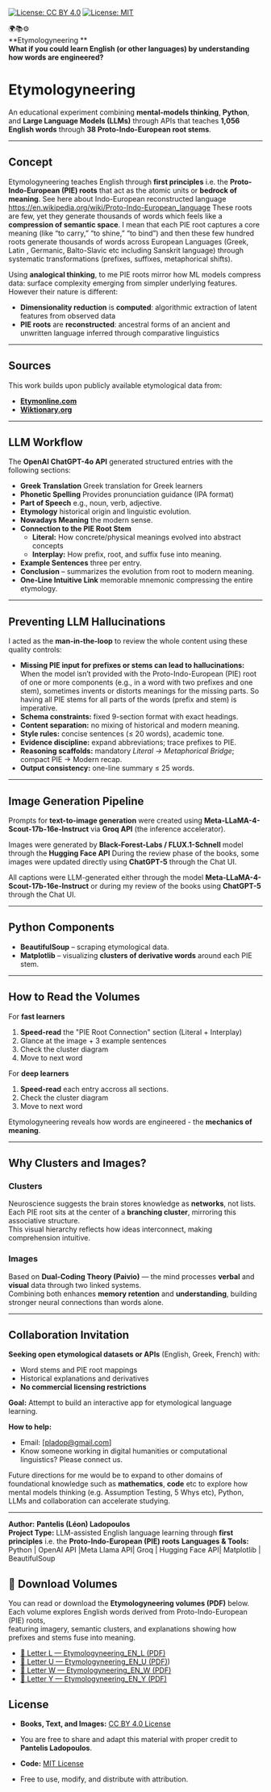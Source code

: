 [![License: CC BY 4.0](https://img.shields.io/badge/License-CC--BY%204.0-lightgrey.svg)](https://creativecommons.org/licenses/by/4.0/)
[![License: MIT](https://img.shields.io/badge/License-MIT-yellow.svg)](https://opensource.org/licenses/MIT)


🌍📚⚙️  
**Etymologyneering **  
**What if you could learn English (or other languages) by understanding how words are engineered?**

# **Etymologyneering**

An educational experiment combining **mental-models thinking**, **Python**, and **Large Language Models (LLMs)** through APIs that teaches **1,056 English words** through **38 Proto-Indo-European root stems**.

---

## **Concept**

Etymologyneering teaches English through **first principles** i.e. the **Proto-Indo-European (PIE) roots** that act as the atomic units or **bedrock of meaning**. See here about Indo-European reconstructed 
language https://en.wikipedia.org/wiki/Proto-Indo-European_language 
These roots are few, yet they generate thousands of words which feels like a **compression of semantic space**. I mean that each PIE root captures a core meaning (like “to carry,” “to shine,” “to bind”)
and then these few hundred roots generate thousands of words across European Languages (Greek, Latin , Germanic, Balto-Slavic etc including Sanskrit language) through systematic transformations (prefixes, suffixes, metaphorical shifts).


Using **analogical thinking**, to me PIE roots mirror how ML models compress data: surface complexity emerging from simpler underlying features.
However their nature is different:
- **Dimensionality reduction** is **computed**: algorithmic extraction of latent features from observed data
- **PIE roots** are **reconstructed**: ancestral forms of an ancient and unwritten language inferred through comparative linguistics 

---

## **Sources**

This work builds upon publicly available etymological data from:

- [**Etymonline.com**](https://www.etymonline.com)  
- [**Wiktionary.org**](https://www.wiktionary.org)

---

## **LLM Workflow**

The **OpenAI ChatGPT-4o API** generated structured entries with the following sections:

- **Greek Translation**  Greek translation for Greek learners
- **Phonetic Spelling**   Provides pronunciation guidance (IPA format)
- **Part of Speech**  e.g., noun, verb, adjective.  
- **Etymology**  historical origin and linguistic evolution.  
- **Nowadays Meaning**  the modern sense.  
- **Connection to the PIE Root Stem**  
  - **Literal:** How concrete/physical meanings evolved into abstract concepts  
  - **Interplay:** How prefix, root, and suffix fuse into meaning.  
- **Example Sentences**  three per entry.  
- **Conclusion** – summarizes the evolution from root to modern meaning.  
- **One-Line Intuitive Link** memorable mnemonic compressing the entire etymology.

---

## **Preventing LLM Hallucinations**

I acted as the **man-in-the-loop** to review the whole content using these quality controls:

- **Missing PIE input for prefixes or stems can lead to hallucinations:** When the model isn’t provided with the Proto-Indo-European (PIE) root of one or more components (e.g., in a word with two prefixes and one stem),
sometimes invents or distorts meanings for the missing parts. So having all PIE stems for all parts of the words (prefix and stem) is imperative.
- **Schema constraints:** fixed 9-section format with exact headings.  
- **Content separation:** no mixing of historical and modern meaning.  
- **Style rules:** concise sentences (≤ 20 words), academic tone.  
- **Evidence discipline:** expand abbreviations; trace prefixes to PIE.  
- **Reasoning scaffolds:** mandatory *Literal → Metaphorical Bridge*; compact PIE → Modern recap.  
- **Output consistency:** one-line summary ≤ 25 words.

---

## **Image Generation Pipeline**

Prompts for **text-to-image generation** were created using **Meta-LLaMA-4-Scout-17b-16e-Instruct** via **Groq API** (the inference accelerator).  

Images were generated by **Black-Forest-Labs / FLUX.1-Schnell** model through the **Hugging Face API** 
During the review phase of the books, some images were updated directly using **ChatGPT-5** through the Chat UI.  

All captions were LLM-generated either through the model  **Meta-LLaMA-4-Scout-17b-16e-Instruct** or during my review of the books using  **ChatGPT-5** through the Chat UI.  

---

## **Python Components**

- **BeautifulSoup** – scraping etymological data.  
- **Matplotlib** – visualizing **clusters of derivative words** around each PIE stem.

---

## **How to Read the Volumes**

For **fast learners** 
1. **Speed-read** the "PIE Root Connection" section (Literal + Interplay)
2. Glance at the image + 3 example sentences
3. Check the cluster diagram
4. Move to next word

For **deep learners**

1. **Speed-read** each entry accross all sections.
2. Check the cluster diagram
3. Move to next word

Etymologyneering reveals how words are engineered - the **mechanics of meaning**.

---

## **Why Clusters and Images?**

### **Clusters**

Neuroscience suggests the brain stores knowledge as **networks**, not lists.  
Each PIE root sits at the center of a **branching cluster**, mirroring this associative structure.  
This visual hierarchy reflects how ideas interconnect, making comprehension intuitive.

### **Images**

Based on **Dual-Coding Theory (Paivio)** — the mind processes **verbal** and **visual** data through two linked systems.  
Combining both enhances **memory retention** and **understanding**, building stronger neural connections than words alone.

---

## **Collaboration Invitation**

**Seeking open etymological datasets or APIs** (English, Greek, French) with:
- Word stems and PIE root mappings
- Historical explanations and derivatives
- **No commercial licensing restrictions**

**Goal:** Attempt to build an interactive app for etymological language learning.

**How to help:**
- Email: [pladop@gmail.com]
- Know someone working in digital humanities or computational linguistics? Please connect us.

Future directions for me would be to expand to other domains of foundational knowledge  such as **mathematics**, **code**  etc to explore how mental models thinking (e.g. Assumption Testing, 5 Whys etc), Python, LLMs and collaboration can accelerate studying.

---

**Author:** **Pantelis (Léon) Ladopoulos**  
**Project Type:** LLM-assisted English language learning through **first principles** i.e. the **Proto-Indo-European (PIE) roots**
**Languages & Tools:** Python | OpenAI API |Meta Llama API| Groq | Hugging Face API| Matplotlib | BeautifulSoup  

## 📘 Download Volumes

You can read or download the **Etymologyneering volumes (PDF)** below.  
Each volume explores English words derived from Proto-Indo-European (PIE) roots,  
featuring imagery, semantic clusters, and explanations showing how prefixes and stems fuse into meaning.

- [📗 Letter L — Etymologyneering_EN_L (PDF)](https://github.com/pladopoulos/etymologyneering/raw/main/volumes/Etymologyneering_EN_Letter_L.pdf)
- [📘 Letter U — Etymologyneering_EN_U (PDF)](https://github.com/pladopoulos/etymologyneering/raw/main/volumes/Etymologyneering_EN_Letter_U.pdf))
- [📕 Letter W — Etymologyneering_EN_W (PDF)](https://github.com/pladopoulos/etymologyneering/raw/main/volumes/Etymologyneering_EN_Letter_W.pdf)
- [📙 Letter Y — Etymologyneering_EN_Y (PDF)](https://github.com/pladopoulos/etymologyneering/raw/main/volumes/Etymologyneering_EN_Letter_Y.pdf)



## **License**

- **Books, Text, and Images:** [CC BY 4.0 License](LICENSE_BOOK.txt)
-   You are free to share and adapt this material with proper credit to **Pantelis Ladopoulos**.  

- **Code:** [MIT License](LICENSE_CODE.txt)
-   Free to use, modify, and distribute with attribution.  


